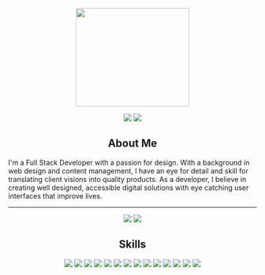 <!-- <div align="center"> 
  <h1>Hi there!</h1>
</div> -->
<div align="center"> 
  <img src="https://i.imgur.com/cIpGExL.png" width="230" height="200" />  
 
  <a href="https://www.linkedin.com/in/alberta-mcaleavey/"><img src="https://img.shields.io/badge/linkedin-%230077B5.svg?style=for-the-badge&logo=linkedin&logoColor=white" /></a>
  <a href="https://www.albertamcaleavey.com"><img src="https://img.shields.io/badge/Portfolio-%23000000.svg?style=for-the-badge&logo=firefox&logoColor=#FF7139" /></a>
</div>

<h2 align="center">About Me</h2>
<p>
  I'm a Full Stack Developer with a passion for design. With a background in web design and content management, I have an eye for detail and skill for translating client visions into quality products. As a developer, I believe in creating well designed, accessible digital solutions with eye catching user interfaces that improve lives.
</p>

<!--
### My hobbies include:
📷 film photography  
🎹 piano  
🏃‍♀️ running  
⚽️ soccer  
♻️ sustainable fashion  
🎸 guitar  
-->

---  
<div align="center">
  <a href="#"><img src="https://github-readme-stats.vercel.app/api?username=albertamcaleavey&count_private=true&hide=stars&show_icons=true&theme=swift" /></a>
  <a href="#"><img src="https://github-readme-stats.vercel.app/api/top-langs/?username=albertamcaleavey&layout=compact&theme=swift" /></a>
</div>

<h2 align="center">Skills</h2>
<div align="center">
  <a href="#"><img src="https://img.shields.io/badge/javascript-%23323330.svg?style=for-the-badge&logo=javascript&logoColor=%23F7DF1E" /></a>  
  <a href="#"><img src="https://img.shields.io/badge/css3-%231572B6.svg?style=for-the-badge&logo=css3&logoColor=white" /></a> 
  <a href="#"><img src="https://img.shields.io/badge/html5-%23E34F26.svg?style=for-the-badge&logo=html5&logoColor=white" /></a>
  <a href="#"><img src="https://img.shields.io/badge/node.js-6DA55F?style=for-the-badge&logo=node.js&logoColor=white" /></a>
  <a href="#"><img src="https://img.shields.io/badge/express.js-%23404d59.svg?style=for-the-badge&logo=express&logoColor=%2361DAFB" /></a>
  <a href="#"><img src="https://img.shields.io/badge/MongoDB-%234ea94b.svg?style=for-the-badge&logo=mongodb&logoColor=white" /></a>
  <a href="#"><img src="https://img.shields.io/badge/react-%2320232a.svg?style=for-the-badge&logo=react&logoColor=%2361DAFB" /></a>
  <a href="#"><img src="https://img.shields.io/badge/bootstrap-%23563D7C.svg?style=for-the-badge&logo=bootstrap&logoColor=white" /></a>
  <a href="#"><img src="https://img.shields.io/badge/MUI-%230081CB.svg?style=for-the-badge&logo=mui&logoColor=white" /></a>
  <a href="#"><img src="https://img.shields.io/badge/Postman-FF6C37?style=for-the-badge&logo=postman&logoColor=white" /></a>
  <a href="#"><img src="https://img.shields.io/badge/WordPress-%23117AC9.svg?style=for-the-badge&logo=WordPress&logoColor=white" /></a>
  <a href="#"><img src="https://img.shields.io/badge/Visual%20Studio%20Code-0078d7.svg?style=for-the-badge&logo=visual-studio-code&logoColor=white" /></a>
  <a href="#"><img src="https://img.shields.io/badge/figma-%23F24E1E.svg?style=for-the-badge&logo=figma&logoColor=white" /></a>
  <a href="#"><img src="https://img.shields.io/badge/Canva-%2300C4CC.svg?style=for-the-badge&logo=Canva&logoColor=white" /></a>
</div>

<!--
**albertamcaleavey/albertamcaleavey** is a ✨ _special_ ✨ repository because its `README.md` (this file) appears on your GitHub profile.

Here are some ideas to get you started:

- 🔭 I’m currently working on ...
- 🌱 I’m currently learning ...
- 👯 I’m looking to collaborate on ...
- 🤔 I’m looking for help with ...
- 💬 Ask me about ...
- 📫 How to reach me: ...
- 😄 Pronouns: ...
- ⚡ Fun fact: ...
-->
